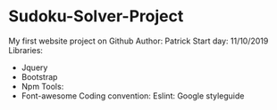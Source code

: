 # Sudoku-Solver-Project
My first website project on Github
Author: Patrick
Start day: 11/10/2019
Libraries: 
  - Jquery
  - Bootstrap
  - Npm
Tools:
  - Font-awesome
Coding convention: 
  Eslint: Google styleguide